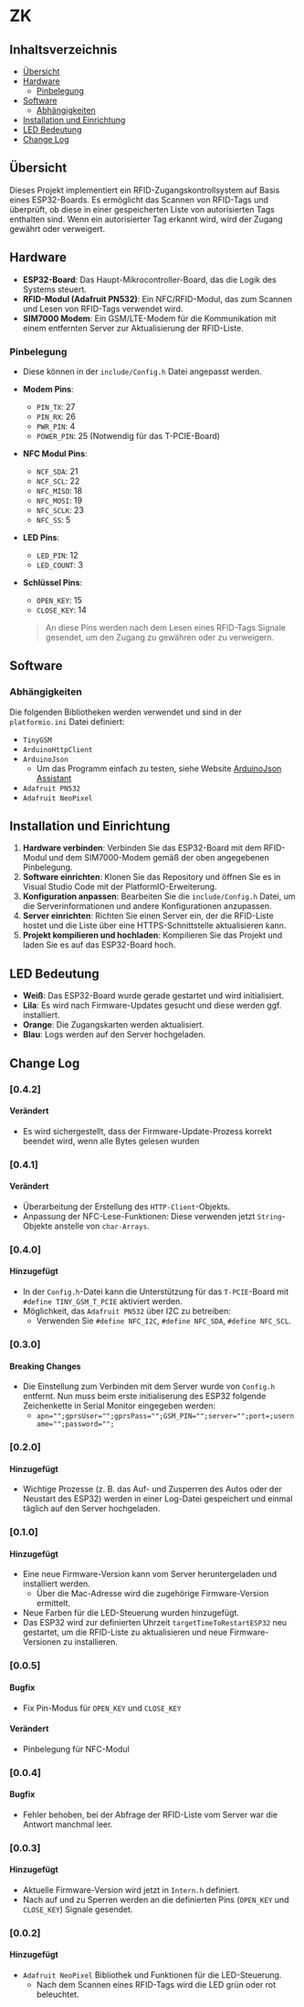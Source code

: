 # ZK

## Inhaltsverzeichnis

- [Übersicht](#übersicht)
- [Hardware](#hardware)
  - [Pinbelegung](#pinbelegung)
- [Software](#software)
  - [Abhängigkeiten](#abhängigkeiten)
- [Installation und Einrichtung](#installation-und-einrichtung)
- [LED Bedeutung](#led-bedeutung)
- [Change Log](#change-log)

## Übersicht

Dieses Projekt implementiert ein RFID-Zugangskontrollsystem auf Basis eines ESP32-Boards. Es ermöglicht das Scannen von RFID-Tags und überprüft, ob diese in einer gespeicherten Liste von autorisierten Tags enthalten sind. Wenn ein autorisierter Tag erkannt wird, wird der Zugang gewährt oder verweigert.

## Hardware

- **ESP32-Board**: Das Haupt-Mikrocontroller-Board, das die Logik des Systems steuert.
- **RFID-Modul (Adafruit PN532)**: Ein NFC/RFID-Modul, das zum Scannen und Lesen von RFID-Tags verwendet wird.
- **SIM7000 Modem**: Ein GSM/LTE-Modem für die Kommunikation mit einem entfernten Server zur Aktualisierung der RFID-Liste.

### Pinbelegung

- Diese können in der `include/Config.h` Datei angepasst werden.

- **Modem Pins**:
  - `PIN_TX`: 27
  - `PIN_RX`: 26
  - `PWR_PIN`: 4
  - `POWER_PIN`: 25 (Notwendig für das T-PCIE-Board)

- **NFC Modul Pins**:
  - `NCF_SDA`: 21
  - `NCF_SCL`: 22
  - `NFC_MISO`: 18
  - `NFC_MOSI`: 19
  - `NFC_SCLK`: 23
  - `NFC_SS`: 5

- **LED Pins**:
  - `LED_PIN`: 12
  - `LED_COUNT`: 3

- **Schlüssel Pins**:
  - `OPEN_KEY`: 15
  - `CLOSE_KEY`: 14
  > An diese Pins werden nach dem Lesen eines RFID-Tags Signale gesendet, um den Zugang zu gewähren oder zu verweigern.

## Software

### Abhängigkeiten

Die folgenden Bibliotheken werden verwendet und sind in der `platformio.ini` Datei definiert:

- `TinyGSM`
- `ArduinoHttpClient`
- `ArduinoJson`
  - Um das Programm einfach zu testen, siehe Website [ArduinoJson Assistant](https://arduinojson.org/v7/assistant/)
- `Adafruit PN532`
- `Adafruit NeoPixel`

## Installation und Einrichtung

1. **Hardware verbinden**: Verbinden Sie das ESP32-Board mit dem RFID-Modul und dem SIM7000-Modem gemäß der oben angegebenen Pinbelegung.
2. **Software einrichten**: Klonen Sie das Repository und öffnen Sie es in Visual Studio Code mit der PlatformIO-Erweiterung.
3. **Konfiguration anpassen**: Bearbeiten Sie die `include/Config.h` Datei, um die Serverinformationen und andere Konfigurationen anzupassen.
4. **Server einrichten**: Richten Sie einen Server ein, der die RFID-Liste hostet und die Liste über eine HTTPS-Schnittstelle aktualisieren kann.
5. **Projekt kompilieren und hochladen**: Kompilieren Sie das Projekt und laden Sie es auf das ESP32-Board hoch.

## LED Bedeutung

- **Weiß**: Das ESP32-Board wurde gerade gestartet und wird initialisiert.
- **Lila**: Es wird nach Firmware-Updates gesucht und diese werden ggf. installiert.
- **Orange**: Die Zugangskarten werden aktualisiert.
- **Blau**: Logs werden auf den Server hochgeladen.

## Change Log

### [0.4.2]

#### Verändert

- Es wird sichergestellt, dass der Firmware-Update-Prozess korrekt beendet wird, wenn alle Bytes gelesen wurden

### [0.4.1]

#### Verändert

- Überarbeitung der Erstellung des `HTTP-Client`-Objekts.
- Anpassung der NFC-Lese-Funktionen: Diese verwenden jetzt `String`-Objekte anstelle von `char-Arrays`.

### [0.4.0]

#### Hinzugefügt

- In der `Config.h`-Datei kann die Unterstützung für das `T-PCIE`-Board mit `#define TINY_GSM_T_PCIE` aktiviert werden.
- Möglichkeit, das `Adafruit PN532` über I2C zu betreiben:
  - Verwenden Sie `#define NFC_I2C`, `#define NFC_SDA`, `#define NFC_SCL`.

### [0.3.0]

#### Breaking Changes

- Die Einstellung zum Verbinden mit dem Server wurde von `Config.h` entfernt. Nun muss beim erste initialiserung des ESP32 folgende Zeichenkette in Serial Monitor eingegeben werden:
  - `apn="";gprsUser="";gprsPass="";GSM_PIN="";server="";port=;username="";password="";`

### [0.2.0]

#### Hinzugefügt

- Wichtige Prozesse (z. B. das Auf- und Zusperren des Autos oder der Neustart des ESP32) werden in einer Log-Datei gespeichert und einmal täglich auf den Server hochgeladen.

### [0.1.0]

#### Hinzugefügt

- Eine neue Firmware-Version kann vom Server heruntergeladen und installiert werden.
  - Über die Mac-Adresse wird die zugehörige Firmware-Version ermittelt.
- Neue Farben für die LED-Steuerung wurden hinzugefügt.
- Das ESP32 wird zur definierten Uhrzeit `targetTimeToRestartESP32` neu gestartet, um die RFID-Liste zu aktualisieren und neue Firmware-Versionen zu installieren.

### [0.0.5]

#### Bugfix

- Fix Pin-Modus für `OPEN_KEY` und `CLOSE_KEY`

#### Verändert

- Pinbelegung für NFC-Modul

### [0.0.4]

#### Bugfix

- Fehler behoben, bei der Abfrage der RFID-Liste vom Server war die Antwort manchmal leer.

### [0.0.3]

#### Hinzugefügt

- Aktuelle Firmware-Version wird jetzt in `Intern.h` definiert.
- Nach auf und zu Sperren werden an die definierten Pins (`OPEN_KEY` und `CLOSE_KEY`) Signale gesendet.

### [0.0.2]

#### Hinzugefügt

- `Adafruit NeoPixel` Bibliothek und Funktionen für die LED-Steuerung.
  - Nach dem Scannen eines RFID-Tags wird die LED grün oder rot beleuchtet.